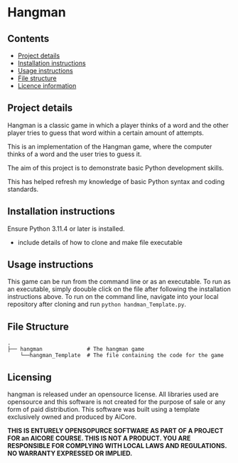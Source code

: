 Hangman
=======================

Contents
------
* [Project details](#project-details)
* [Installation instructions](#installation-instructions)
* [Usage instructions](#usage-instructions)
* [File structure](#file-structure)
* [Licence information](#licence-information)

Project details
------
Hangman is a classic game in which a player thinks of a word and the other player tries to guess that word within a certain amount of attempts.

This is an implementation of the Hangman game, where the computer thinks of a word and the user tries to guess it. 

The aim of this project is to demonstrate basic Python development skills.

This has helped refresh my knowledge of basic Python syntax and coding standards.

Installation instructions
------
Ensure Python 3.11.4 or later is installed.
- include details of how to clone and make file executable

Usage instructions
------
This game can be run from the command line or as an executable. To run as an executable, simply doouble click on the file after following the installation instructions above. To run on the command line, navigate into your local repository after cloning and run ```python handman_Template.py```.

File Structure
------
    .
    ├── hangman              # The hangman game
        └──hangman_Template  # The file containing the code for the game

Licensing
------

hangman is released under an opensource license. All libraries used are opensource and this software is not created for the purpose of sale or any form of paid distribution. This software was built using a template exclusively owned and produced by AiCore.

**THIS IS ENTURELY OPENSOPURCE SOFTWARE AS PART OF A PROJECT FOR an AICORE COURSE. THIS IS NOT A PRODUCT.
YOU ARE RESPONSIBLE FOR COMPLYING WITH LOCAL LAWS AND REGULATIONS.
NO WARRANTY EXPRESSED OR IMPLIED.**